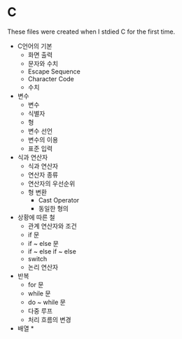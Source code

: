 # C

These files were created when I stdied C for the first time. 


* C언어의 기본
  * 화면 출력
  * 문자와 수치
  * Escape Sequence
  * Character Code
  * 수치
* 변수
  * 변수
  * 식별자
  * 형
  * 변수 선언
  * 변수의 이용
  * 표준 입력
* 식과 연산자
  * 식과 연산자
  * 연산자 종류
  * 연산자의 우선순위
  * 형 변환
    * Cast Operator
    * 동일한 형의 
* 상황에 따른 철
  * 관계 연산자와 조건
  * if 문
  * if ~ else 문
  * if ~ else if ~ else
  * switch
  * 논리 연산자
* 반복
  * for 문
  * while 문
  * do ~ while 문
  * 다중 루프
  * 처리 흐름의 변경
* 배열
  * 
